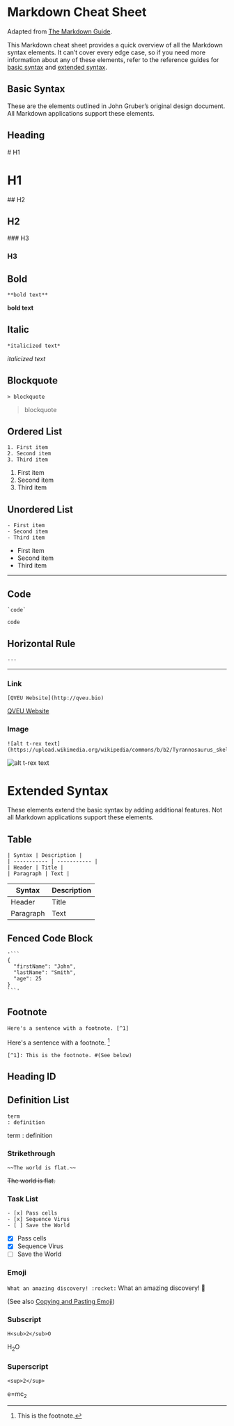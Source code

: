 # Markdown Cheat Sheet

Adapted from  [The Markdown Guide](https://www.markdownguide.org).

This Markdown cheat sheet provides a quick overview of all the Markdown syntax elements. It can’t cover every edge case, so if you need more information about any of these elements, refer to the reference guides for [basic syntax](https://www.markdownguide.org/basic-syntax) and [extended syntax](https://www.markdownguide.org/extended-syntax).

## Basic Syntax

These are the elements outlined in John Gruber’s original design document. All Markdown applications support these elements.

## Heading

\# H1
# H1

\## H2
## H2
\### H3
### H3

## Bold

```
**bold text**
```
**bold text**

## Italic

```
*italicized text*
```
*italicized text*

## Blockquote
```
> blockquote
```
> blockquote

## Ordered List
```
1. First item 
2. Second item 
3. Third item 
```

1. First item
2. Second item
3. Third item

## Unordered List

```
- First item
- Second item 
- Third item
```
- First item
- Second item
- Third item
---
## Code

```
`code`
```
`code`

## Horizontal Rule

```
---
```
---

### Link
```
[QVEU Website](http://qveu.bio)
```

[QVEU Website](http://qveu.bio)

### Image
```
![alt t-rex text](https://upload.wikimedia.org/wikipedia/commons/b/b2/Tyrannosaurus_skeletal_diagram.jpg)
```

![alt t-rex text](https://upload.wikimedia.org/wikipedia/commons/b/b2/Tyrannosaurus_skeletal_diagram.jpg)

# Extended Syntax

These elements extend the basic syntax by adding additional features. Not all Markdown applications support these elements.

## Table
```
| Syntax | Description |
| ----------- | ----------- |
| Header | Title |
| Paragraph | Text |
```

| Syntax | Description |
| ----------- | ----------- |
| Header | Title |
| Paragraph | Text |

## Fenced Code Block
```
'```
{
  "firstName": "John",
  "lastName": "Smith",
  "age": 25
}
```'
```
## Footnote

```
Here's a sentence with a footnote. [^1]
```
Here's a sentence with a footnote. [^1]

```
[^1]: This is the footnote. #(See below)
```
[^1]: This is the footnote.

## Heading ID

## Definition List
```
term
: definition
```
term
: definition

### Strikethrough

```
~~The world is flat.~~
```
~~The world is flat.~~

### Task List
```
- [x] Pass cells
- [x] Sequence Virus
- [ ] Save the World
```
- [x] Pass cells
- [x] Sequence Virus
- [ ] Save the World
### Emoji

```What an amazing discovery! :rocket:```
What an amazing discovery! :rocket:

(See also [Copying and Pasting Emoji](https://www.markdownguide.org/extended-syntax/#copying-and-pasting-emoji))

### Subscript

```
H<sub>2</sub>O
```
H<sub>2</sub>O

### Superscript
```
<sup>2</sup>
```
e=mc<sub>2</sub>
